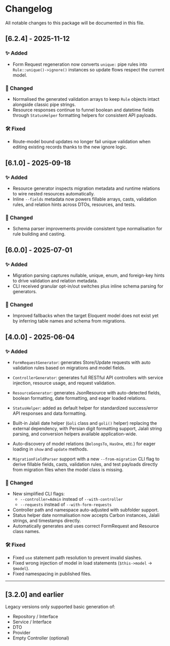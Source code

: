 # Changelog

All notable changes to this package will be documented in this file.

## [6.2.4] - 2025-11-12

### ✨ Added
- Form Request regeneration now converts `unique:` pipe rules into `Rule::unique()->ignore()` instances so update flows respect the current model.

### 🔧 Changed
- Normalised the generated validation arrays to keep `Rule` objects intact alongside classic pipe strings.
- Resource responses continue to funnel boolean and datetime fields through `StatusHelper` formatting helpers for consistent API payloads.

### 🛠 Fixed
- Route-model bound updates no longer fail unique validation when editing existing records thanks to the new ignore logic.

## [6.1.0] - 2025-09-18

### ✨ Added
- Resource generator inspects migration metadata and runtime relations to wire nested resources automatically.
- Inline `--fields` metadata now powers fillable arrays, casts, validation rules, and relation hints across DTOs, resources, and tests.

### 🔧 Changed
- Schema parser improvements provide consistent type normalisation for rule building and casting.

## [6.0.0] - 2025-07-01

### ✨ Added
- Migration parsing captures nullable, unique, enum, and foreign-key hints to drive validation and relation metadata.
- CLI received granular opt-in/out switches plus inline schema parsing for generators.

### 🔧 Changed
- Improved fallbacks when the target Eloquent model does not exist yet by inferring table names and schema from migrations.

## [4.0.0] - 2025-06-04

### ✨ Added
- `FormRequestGenerator`: generates Store/Update requests with auto validation rules based on migrations and model fields.
- `ControllerGenerator`: generates full RESTful API controllers with service injection, resource usage, and request validation.
- `ResourceGenerator`: generates JsonResource with auto-detected fields, boolean formatting, date formatting, and eager loaded relations.
- `StatusHelper`: added as default helper for standardized success/error API responses and data formatting.
- Built-in Jalali date helper (`Goli` class and `goli()` helper) replacing the external dependency, with Persian digit formatting support, Jalali string parsing, and conversion helpers available application-wide.

- Auto-discovery of model relations (`BelongsTo`, `HasOne`, etc.) for eager loading in `show` and `update` methods.
- `MigrationFieldParser` support with a new `--from-migration` CLI flag to derive fillable fields, casts, validation rules, and test payloads directly from migration files when the model class is missing.

### 🔧 Changed
- New simplified CLI flags:
  - `--controller=Admin` instead of `--with-controller`
  - `--requests` instead of `--with-form-requests`
- Controller path and namespace auto-adjusted with subfolder support.
- Status helper date normalisation now accepts Carbon instances, Jalali strings, and timestamps directly.
- Automatically generates and uses correct FormRequest and Resource class names.

### 🛠 Fixed
- Fixed `use` statement path resolution to prevent invalid slashes.
- Fixed wrong injection of model in load statements (`$this->model` → `$model`).
- Fixed namespacing in published files.

---

## [3.2.0] and earlier

Legacy versions only supported basic generation of:
- Repository / Interface
- Service / Interface
- DTO
- Provider
- Empty Controller (optional)